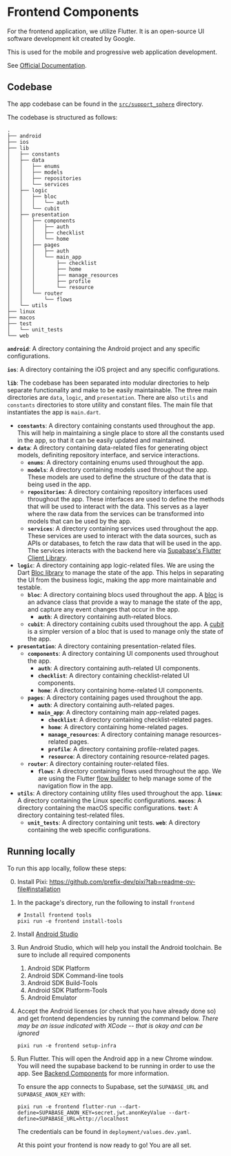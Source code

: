 # Frontend Components

For the frontend application, we utilize Flutter.
It is an open-source UI software development kit created by Google.

This is used for the mobile and progressive web application development.

See [Official Documentation](https://flutter.dev/docs).

## Codebase

The app codebase can be found in the
[`src/support_sphere`](https://github.com/UW-THINKlab/resilience/tree/main/src/support_sphere) directory.

The codebase is structured as follows:

```console
.
├── android
├── ios
├── lib
│   ├── constants
│   ├── data
│   │   ├── enums
│   │   ├── models
│   │   ├── repositories
│   │   └── services
│   ├── logic
│   │   ├── bloc
│   │   │   └── auth
│   │   └── cubit
│   ├── presentation
│   │   ├── components
│   │   │   ├── auth
│   │   │   ├── checklist
│   │   │   └── home
│   │   ├── pages
│   │   │   ├── auth
│   │   │   └── main_app
│   │   │       ├── checklist
│   │   │       ├── home
│   │   │       ├── manage_resources
│   │   │       ├── profile
│   │   │       └── resource
│   │   └── router
│   │       └── flows
│   └── utils
├── linux
├── macos
├── test
│   └── unit_tests
└── web
```

**`android`**: A directory containing the Android project and any specific configurations.

**`ios`**: A directory containing the iOS project and any specific configurations.

**`lib`**: The codebase has been separated into modular directories to help separate
functionality and make to be easily maintainable.
The three main directories are `data`, `logic`, and `presentation`.
There are also `utils` and `constants` directories to store utility and constant files.
The main file that instantiates the app is `main.dart`.

- **`constants`**: A directory containing constants used throughout the app.
This will help in maintaining a single place to store all the constants used in the app, so that it can be easily updated and maintained.
- **`data`**: A directory containing data-related files for generating object models, definiting repository interface, and service interactions.
  - **`enums`**: A directory containing enums used throughout the app.
  - **`models`**: A directory containing models used throughout the app. These models are used to define the structure of the data that is being used in the app.
  - **`repositories`**: A directory containing repository interfaces used throughout the app. These interfaces are used to define the methods that will be used to interact with the data. This serves as a layer where the raw data from the services can be transformed into models that can be used by the app.
  - **`services`**: A directory containing services used throughout the app. These services are used to interact with the data sources, such as APIs or databases, to fetch the raw data that will be used in the app. The services interacts with the backend here via [Supabase's Flutter Client Library](https://supabase.com/docs/reference/dart/start).
- **`logic`**: A directory containing app logic-related files.
We are using the Dart [Bloc library](https://bloclibrary.dev/) to manage the state of the app. This helps in separating the UI from the business logic, making the app more maintainable and testable.
    - **`bloc`**: A directory containing blocs used throughout the app.
    A [bloc](https://bloclibrary.dev/bloc-concepts/#bloc) is an advance class that provide a way to manage the state of the app,
    and capture any event changes that occur in the app.
        - **`auth`**: A directory containing auth-related blocs.
    - **`cubit`**: A directory containing cubits used throughout the app.
    A [cubit](https://bloclibrary.dev/bloc-concepts/#cubit) is a simpler version of a bloc that is used to manage only the state of the app.
- **`presentation`**: A directory containing presentation-related files.
    - **`components`**: A directory containing UI components used throughout the app.
        - **`auth`**: A directory containing auth-related UI components.
        - **`checklist`**: A directory containing checklist-related UI components.
        - **`home`**: A directory containing home-related UI components.
    - **`pages`**: A directory containing pages used throughout the app.
        - **`auth`**: A directory containing auth-related pages.
        - **`main_app`**: A directory containing main app-related pages.
            - **`checklist`**: A directory containing checklist-related pages.
            - **`home`**: A directory containing home-related pages.
            - **`manage_resources`**: A directory containing manage resources-related pages.
            - **`profile`**: A directory containing profile-related pages.
            - **`resource`**: A directory containing resource-related pages.
    - **`router`**: A directory containing router-related files.
        - **`flows`**: A directory containing flows used throughout the app.
        We are using the Flutter [flow builder](https://pub.dev/packages/flow_builder) to help manage some of the navigation flow in the app.
- **`utils`**: A directory containing utility files used throughout the app.
**`linux`**: A directory containing the Linux specific configurations.
**`macos`**: A directory containing the macOS specific configurations.
**`test`**: A directory containing test-related files.
    - **`unit_tests`**: A directory containing unit tests.
**`web`**: A directory containing the web specific configurations.

## Running locally

To run this app locally, follow these steps:

0. Install Pixi: https://github.com/prefix-dev/pixi?tab=readme-ov-file#installation
1. In the package's directory, run the following to install `frontend`

   ```console
   # Install frontend tools
   pixi run -e frontend install-tools
   ```
2. Install [Android Studio](https://developer.android.com/studio)
3. Run Android Studio, which will help you install the Android toolchain. Be sure to include all required components
   1. Android SDK Platform
   2. Android SDK Command-line tools
   3. Android SDK Build-Tools
   4. Android SDK Platform-Tools
   5. Android Emulator

4. Accept the Android licenses (or check that you have already done so) and get frontend dependencies
   by running the command below. *There may be an issue indicated with XCode -- that is okay and can be ignored*
   
   ```console
   pixi run -e frontend setup-infra
   ```

5. Run Flutter. This will open the Android app in a new Chrome window.
You will need the supabase backend to be running in order to use the app.
See [Backend Components](./1_backend_development.md) for more information.
   
   To ensure the app connects to Supabase, set the `SUPABASE_URL` and `SUPABASE_ANON_KEY` with:

   ```console
   pixi run -e frontend flutter-run --dart-define=SUPABASE_ANON_KEY=secret.jwt.anonKeyValue --dart-define=SUPABASE_URL=http://localhost
   ```
   The credentials can be found in `deployment/values.dev.yaml`.

   At this point your frontend is now ready to go! You are all set.
